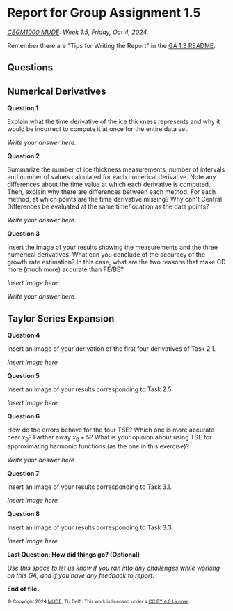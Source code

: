 # Report for Group Assignment 1.5

*[CEGM1000 MUDE](http://mude.citg.tudelft.nl/): Week 1.5, Friday, Oct 4, 2024.*

Remember there are "Tips for Writing the Report" in the [GA 1.3 README](https://mude.citg.tudelft.nl/2024/files/GA_1_3/README.html).

## Questions

## Numerical Derivatives

**Question 1**

Explain what the time derivative of the ice thickness represents and why it would be incorrect to compute it at once for the entire data set. 

_Write your answer here._

**Question 2**

Summarize the number of ice thickness measurements, number of intervals and number of values calculated for each numerical derivative. Note any differences about the time value at which each derivative is computed. Then, explain why there are differences between each method. For each method, at which points are the time derivative missing? Why can't Central Differences be evaluated at the same time/location as the data points?

_Write your answer here._

**Question 3**

Insert the image of your results showing the measurements and the three numerical derivatives. What can you conclude of the accuracy of the growth rate estimation? In this case, what are the two reasons that make CD more (much more) accurate than FE/BE?

_Insert image here_

_Write your answer here._


## Taylor Series Expansion

**Question 4**

Insert an image of your derivation of the first four derivatives of Task 2.1.

_Insert image here_

**Question 5**

Insert an image of your results corresponding to Task 2.5.

_Insert image here_

**Question 6**

How do the errors behave for the four TSE? Which one is more accurate near $x_0$? Farther away $x_0+5$? What is your opinion about using TSE for approximating harmonic functions (as the one in this exercise)?

_Write your answer here_

**Question 7**

Insert an image of your results corresponding to Task 3.1.

_Insert image here_

**Question 8**

Insert an image of your results corresponding to Task 3.3.

_Insert image here_

**Last Question: How did things go? (Optional)**

_Use this space to let us know if you ran into any challenges while working on this GA, and if you have any feedback to report._

**End of file.**

<span style="font-size: 75%">
&copy; Copyright 2024 <a rel="MUDE" href="http://mude.citg.tudelft.nl/">MUDE</a>, TU Delft. This work is licensed under a <a rel="license" href="http://creativecommons.org/licenses/by/4.0/">CC BY 4.0 License</a>.